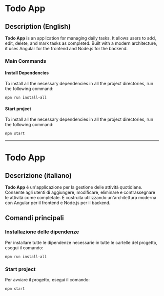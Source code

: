 # Todo App

## Description (English)
**Todo App** is an application for managing daily tasks. It allows users to add, edit, delete, and mark tasks as completed. Built with a modern architecture, it uses Angular for the frontend and Node.js for the backend.

### Main Commands

#### Install Dependencies
To install all the necessary dependencies in all the project directories, run the following command:
```bash
npm run install-all
```

#### Start project
To install all the necessary dependencies in all the project directories, run the following command:
```bash
npm start
```

---

# Todo App

## Descrizione (italiano)
**Todo App** è un'applicazione per la gestione delle attività quotidiane. Consente agli utenti di aggiungere, modificare, eliminare e contrassegnare le attività come completate. È costruita utilizzando un'architettura moderna con Angular per il frontend e Node.js per il backend.

## Comandi principali

### Installazione delle dipendenze
Per installare tutte le dipendenze necessarie in tutte le cartelle del progetto, esegui il comando:
```bash
npm run install-all
```

### Start project
Per avviare il progetto, esegui il comando:
```bash
npm start
```

